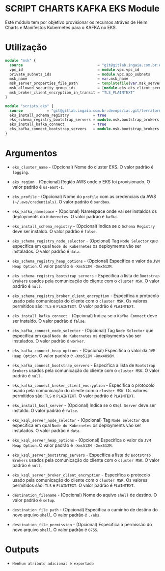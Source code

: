 # SCRIPT CHARTS KAFKA EKS Module

Este módulo tem por objetivo provisionar os recursos atrávés de Helm Charts e Manifestos Kubernetes para o KAFKA no EKS.

# Utilização

```terraform
module "msk" {
  source                                  = "git@gitlab.ingaia.com.br:devops/iac.git/terraform//providers/aws/msk"
  vpc_id                                  = module.vpc.vpc_id
  private_subnets_ids                     = module.vpc.app_subnets
  msk_name                                = var.msk_name
  msk_server_properties_file_path         = templatefile(var.msk_server_properties_file_path, {})
  msk_allowed_security_group_ids          = [module.eks.eks_client_security_group_id]
  msk_broker_client_encryption_in_transit = "TLS_PLAINTEXT"
}

module "scripts_eks" {
  source           = "git@gitlab.ingaia.com.br:devops/iac.git/terraform//providers/aws/scripts/kafka/eks/"
  eks_install_schema_registry           = true
  eks_schema_registry_bootstrap_servers = module.msk.bootstrap_brokers
  eks_install_kafka_connect             = true
  eks_kafka_connect_bootstrap_servers   = module.msk.bootstrap_brokers
}
```

# Argumentos

* `eks_cluster_name` - (Opcional) Nome do cluster EKS. O valor padrão é `logging`.

* `eks_region` - (Opcional) Região AWS onde o EKS foi provisionado. O valor padrão é `us-east-1`.

* `eks_profile` - (Opcional) Nome do `profile` com as credenciais da AWS `(~/.aws/credentials)`. O valor padrão é `sandbox`.

* `eks_kafka_namespace` - (Opcional) Namespace onde vai ser instaldos os deployments do `Kubernetes`. O valor padrão é `kafka`.

* `eks_install_schema_registry` - (Opcional) Indica se o `Schema Registry` deve ser instaldo. O valor padrão é `false`.

* `eks_schema_registry_node_selector` - (Opcional) Tag `Node Selector` que especifica em qual `Node do Kubernetes` os deployments vão ser instalados. O valor padrão é `data`.

* `eks_schema_registry_heap_options` - (Opcional) Especifica o valor da `JVM Heap Option`. O valor padrão é `-Xms512M -Xmx512M`.

* `eks_schema_registry_bootstrap_servers` - Especifica a lista de `Bootstrap Brokers` usados pela comunicação do cliente com o `cluster MSK`. O valor padrão é `null`.

* `eks_schema_registry_broker_client_encryption` - Especifica o protocolo usado pela comunicação do cliente com o `cluster MSK`. Os valores permitidos são: `TLS` e `PLAINTEXT`. O valor padrão é `PLAINTEXT`.

* `eks_install_kafka_connect` - (Opcional) Indica se o `Kafka Connect` deve ser instaldo. O valor padrão é `false`.

* `eks_kafka_connect_node_selector` - (Opcional) Tag `Node Selector` que especifica em qual `Node do Kubernetes` os deployments vão ser instalados. O valor padrão é `worker`.

* `eks_kafka_connect_heap_options` - (Opcional) Especifica o valor da `JVM Heap Option`. O valor padrão é `-Xms512M -Xmx4096M`.

* `eks_kafka_connect_bootstrap_servers` - Especifica a lista de `Bootstrap Brokers` usados pela comunicação do cliente com o `cluster MSK`. O valor padrão é `null`.

* `eks_kafka_connect_broker_client_encryption` - Especifica o protocolo usado pela comunicação do cliente com o `cluster MSK`. Os valores permitidos são: `TLS` e `PLAINTEXT`. O valor padrão é `PLAINTEXT`.

* `eks_install_ksql_server` - (Opcional) Indica se o `KSql Server` deve ser instaldo. O valor padrão é `false`.

* `eks_ksql_server_node_selector` - (Opcional) Tag `Node Selector` que especifica em qual `Node do Kubernetes` os deployments vão ser instalados. O valor padrão é `data`.

* `eks_ksql_server_heap_options` - (Opcional) Especifica o valor da `JVM Heap Option`. O valor padrão é `-Xms512M -Xmx512M`.

* `eks_ksql_server_bootstrap_servers` - Especifica a lista de `Bootstrap Brokers` usados pela comunicação do cliente com o `cluster MSK`. O valor padrão é `null`.

* `eks_ksql_server_broker_client_encryption` - Especifica o protocolo usado pela comunicação do cliente com o `cluster MSK`. Os valores permitidos são: `TLS` e `PLAINTEXT`. O valor padrão é `PLAINTEXT`.

* `destination_filename` - (Opcional) Nome do aquivo `shell` de destino. O valor padrão é `setup`.

* `destination_file_path` - (Opcional) Especifica o caminho de destino do novo arquivo `shell`. O valor padrão é `./eks`.

* `destination_file_permission` - (Opcional) Especifica a permissão do novo arquivo `shell`. O valor padrão é `0755`.

# Outputs

* `Nenhum atributo adicional é exportado`
